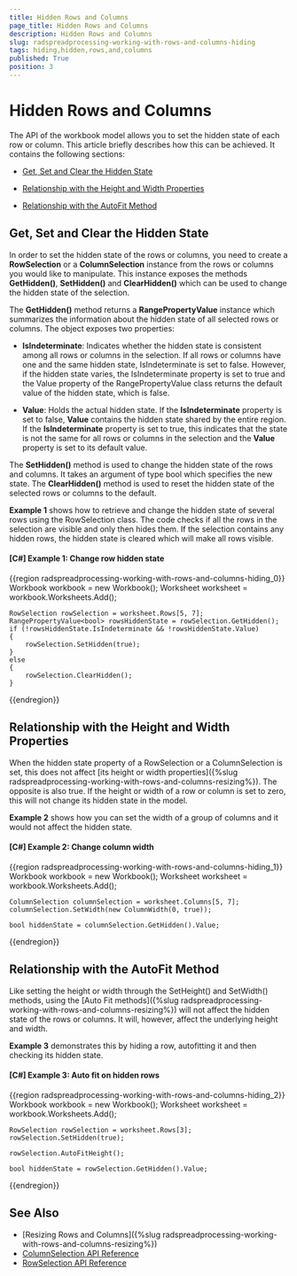 ```yaml
---
title: Hidden Rows and Columns
page_title: Hidden Rows and Columns
description: Hidden Rows and Columns
slug: radspreadprocessing-working-with-rows-and-columns-hiding
tags: hiding,hidden,rows,and,columns
published: True
position: 3
---
```


# Hidden Rows and Columns


The API of the workbook model allows you to set the hidden state of each row or column. This article briefly describes how this can be achieved. It contains the following sections:


* [Get, Set and Clear the Hidden State](#get-set-and-clear-the-hidden-state)

* [Relationship with the Height and Width Properties](#relationship-with-the-height-and-width-properties)

* [Relationship with the AutoFit Method](#relationship-with-the-autoFit-method)


## Get, Set and Clear the Hidden State

In order to set the hidden state of the rows or columns, you need to create a __RowSelection__ or a __ColumnSelection__ instance from the rows or columns you would like to manipulate. This instance exposes the methods __GetHidden()__, __SetHidden()__ and __ClearHidden()__ which can be used to change the hidden state of the selection.

The __GetHidden()__ method returns a __RangePropertyValue__ instance which summarizes the information about the hidden state of all selected rows or columns. The object exposes two properties:

* __IsIndeterminate__: Indicates whether the hidden state is consistent among all rows or columns in the selection. If all rows or columns have one and the same hidden state, IsIndeterminate is set to false. However, if the hidden state varies, the IsIndeterminate property is set to true and the Value property of the RangePropertyValue class returns the default value of the hidden state, which is false.  

* __Value__: Holds the actual hidden state. If the __IsIndeterminate__ property is set to false, __Value__ contains the hidden state shared by the entire region. If the __IsIndeterminate__ property is set to true, this indicates that the state is not the same for all rows or columns in the selection and the __Value__ property is set to its default value.

The __SetHidden()__ method is used to change the hidden state of the rows and columns. It takes an argument of type bool which specifies the new state. The __ClearHidden()__ method is used to reset the hidden state of the selected rows or columns to the default.

__Example 1__ shows how to retrieve and change the hidden state of several rows using the RowSelection class. The code checks if all the rows in the selection are visible and only then hides them. If the selection contains any hidden rows, the hidden state is cleared which will make all rows visible.

#### __[C#] Example 1: Change row hidden state__

{{region radspreadprocessing-working-with-rows-and-columns-hiding_0}}
    Workbook workbook = new Workbook();
    Worksheet worksheet = workbook.Worksheets.Add();

    RowSelection rowSelection = worksheet.Rows[5, 7];
    RangePropertyValue<bool> rowsHiddenState = rowSelection.GetHidden();
    if (!rowsHiddenState.IsIndeterminate && !rowsHiddenState.Value)
    {
        rowSelection.SetHidden(true);
    }
    else
    {
        rowSelection.ClearHidden();
    }
{{endregion}}


## Relationship with the Height and Width Properties

When the hidden state property of a RowSelection or a ColumnSelection is set, this does not affect [its height or width properties]({%slug radspreadprocessing-working-with-rows-and-columns-resizing%}). The opposite is also true. If the height or width of a row or column is set to zero, this will not change its hidden state in the model.

__Example 2__ shows how you can set the width of a group of columns and it would not affect the hidden state.

#### __[C#] Example 2: Change column width__

{{region radspreadprocessing-working-with-rows-and-columns-hiding_1}}
    Workbook workbook = new Workbook();
    Worksheet worksheet = workbook.Worksheets.Add();

    ColumnSelection columnSelection = worksheet.Columns[5, 7];
    columnSelection.SetWidth(new ColumnWidth(0, true));

    bool hiddenState = columnSelection.GetHidden().Value;
{{endregion}}

## Relationship with the AutoFit Method

Like setting the height or width through the SetHeight() and SetWidth() methods, using the [Auto Fit methods]({%slug radspreadprocessing-working-with-rows-and-columns-resizing%}) will not affect the hidden state of the rows or columns. It will, however, affect the underlying height and width.

__Example 3__ demonstrates this by hiding a row, autofitting it and then checking its hidden state.

#### __[C#] Example 3: Auto fit on hidden rows__

{{region radspreadprocessing-working-with-rows-and-columns-hiding_2}}
    Workbook workbook = new Workbook();
    Worksheet worksheet = workbook.Worksheets.Add();

    RowSelection rowSelection = worksheet.Rows[3];
    rowSelection.SetHidden(true);

    rowSelection.AutoFitHeight();

    bool hiddenState = rowSelection.GetHidden().Value;
{{endregion}}


## See Also

* [Resizing Rows and Columns]({%slug radspreadprocessing-working-with-rows-and-columns-resizing%})
* [ColumnSelection API Reference](http://docs.telerik.com/devtools/wpf/api/html/T_Telerik_Windows_Documents_Spreadsheet_Model_ColumnSelection.htm)
* [RowSelection API Reference](http://docs.telerik.com/devtools/wpf/api/html/T_Telerik_Windows_Documents_Spreadsheet_Model_RowSelection.htm)